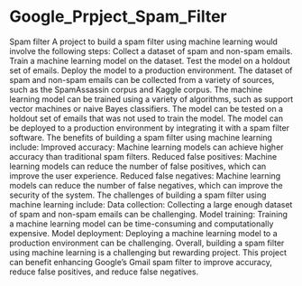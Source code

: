 # Google_Prpject_Spam_Filter
Spam filter
A project to build a spam filter using machine learning would involve the following steps:
Collect a dataset of spam and non-spam emails.
Train a machine learning model on the dataset.
Test the model on a holdout set of emails.
Deploy the model to a production environment.
The dataset of spam and non-spam emails can be collected from a variety of sources, such as the SpamAssassin corpus and Kaggle corpus. The machine learning model can be trained using a variety of algorithms, such as support vector machines or naive Bayes classifiers. The model can be tested on a holdout set of emails that was not used to train the model. The model can be deployed to a production environment by integrating it with a spam filter software.
The benefits of building a spam filter using machine learning include:
Improved accuracy: Machine learning models can achieve higher accuracy than traditional spam filters.
Reduced false positives: Machine learning models can reduce the number of false positives, which can improve the user experience.
Reduced false negatives: Machine learning models can reduce the number of false negatives, which can improve the security of the system.
The challenges of building a spam filter using machine learning include:
Data collection: Collecting a large enough dataset of spam and non-spam emails can be challenging.
Model training: Training a machine learning model can be time-consuming and computationally expensive.
Model deployment: Deploying a machine learning model to a production environment can be challenging.
Overall, building a spam filter using machine learning is a challenging but rewarding project. This project can benefit enhancing Google’s Gmail spam filter to improve accuracy, reduce false positives, and reduce false negatives. 

